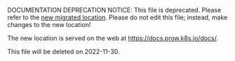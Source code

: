DOCUMENTATION DEPRECATION NOTICE: This file is deprecated. Please refer to the
[new migrated
location](https://docs.prow.k8s.io/docs/config/).
Please do not edit this file; instead, make changes to the new location!

The new location is served on the web at
https://docs.prow.k8s.io/docs/.

This file will be deleted on 2022-11-30.

